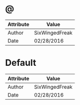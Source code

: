 # @
| Attribute | Value |
| ---  | ---     |
| Author | SixWingedFreak |
| Date | 02/28/2016 |
# Default
| Attribute | Value |
| ---  | ---     |
| Author | SixWingedFreak |
| Date | 02/28/2016 |
